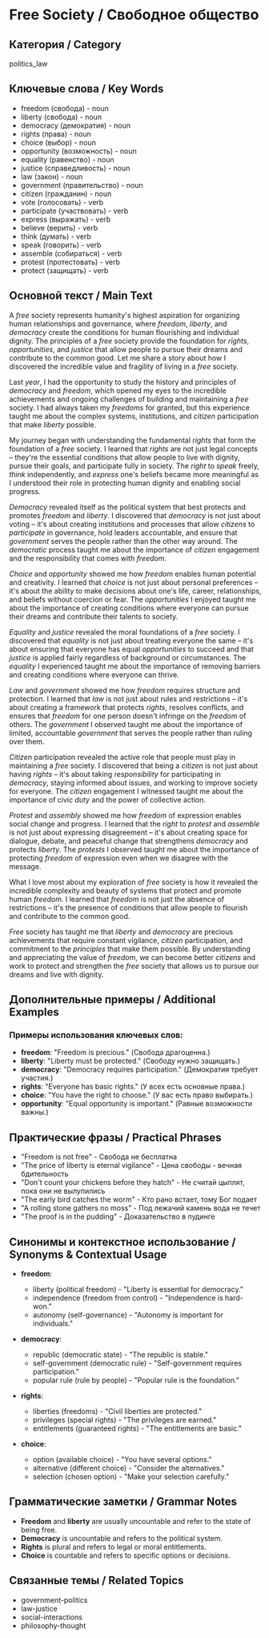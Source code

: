 # Free Society / Свободное общество

## Категория / Category
politics_law

## Ключевые слова / Key Words
- freedom (свобода) - noun
- liberty (свобода) - noun
- democracy (демократия) - noun
- rights (права) - noun
- choice (выбор) - noun
- opportunity (возможность) - noun
- equality (равенство) - noun
- justice (справедливость) - noun
- law (закон) - noun
- government (правительство) - noun
- citizen (гражданин) - noun
- vote (голосовать) - verb
- participate (участвовать) - verb
- express (выражать) - verb
- believe (верить) - verb
- think (думать) - verb
- speak (говорить) - verb
- assemble (собираться) - verb
- protest (протестовать) - verb
- protect (защищать) - verb

## Основной текст / Main Text

A *free* society represents humanity's highest aspiration for organizing human relationships and governance, where *freedom*, *liberty*, and *democracy* create the conditions for human flourishing and individual dignity. The principles of a *free* society provide the foundation for *rights*, *opportunities*, and *justice* that allow people to pursue their dreams and contribute to the common good. Let me share a story about how I discovered the incredible value and fragility of living in a *free* society.

Last *year*, I had the opportunity to study the history and principles of *democracy* and *freedom*, which opened my eyes to the incredible achievements and ongoing challenges of building and maintaining a *free* society. I had always taken my *freedoms* for granted, but this experience taught me about the complex systems, institutions, and *citizen* participation that make *liberty* possible.

My journey began with understanding the fundamental *rights* that form the foundation of a *free* society. I learned that *rights* are not just legal concepts – they're the essential conditions that allow people to live with dignity, pursue their goals, and participate fully in society. The *right* to *speak* freely, *think* independently, and *express* one's beliefs became more meaningful as I understood their role in protecting human dignity and enabling social progress.

*Democracy* revealed itself as the political system that best protects and promotes *freedom* and *liberty*. I discovered that *democracy* is not just about voting – it's about creating institutions and processes that allow *citizens* to *participate* in governance, hold leaders accountable, and ensure that *government* serves the people rather than the other way around. The *democratic* process taught me about the importance of *citizen* engagement and the responsibility that comes with *freedom*.

*Choice* and *opportunity* showed me how *freedom* enables human potential and creativity. I learned that *choice* is not just about personal preferences – it's about the ability to make decisions about one's life, career, relationships, and beliefs without coercion or fear. The *opportunities* I enjoyed taught me about the importance of creating conditions where everyone can pursue their dreams and contribute their talents to society.

*Equality* and *justice* revealed the moral foundations of a *free* society. I discovered that *equality* is not just about treating everyone the same – it's about ensuring that everyone has equal *opportunities* to succeed and that *justice* is applied fairly regardless of background or circumstances. The *equality* I experienced taught me about the importance of removing barriers and creating conditions where everyone can thrive.

*Law* and *government* showed me how *freedom* requires structure and protection. I learned that *law* is not just about rules and restrictions – it's about creating a framework that protects *rights*, resolves conflicts, and ensures that *freedom* for one person doesn't infringe on the *freedom* of others. The *government* I observed taught me about the importance of limited, accountable *government* that serves the people rather than ruling over them.

*Citizen* participation revealed the active role that people must play in maintaining a *free* society. I discovered that being a *citizen* is not just about having *rights* – it's about taking *responsibility* for participating in *democracy*, staying informed about issues, and working to improve society for everyone. The *citizen* engagement I witnessed taught me about the importance of civic *duty* and the power of collective action.

*Protest* and *assembly* showed me how *freedom* of expression enables social change and progress. I learned that the *right* to *protest* and *assemble* is not just about expressing disagreement – it's about creating space for dialogue, debate, and peaceful change that strengthens *democracy* and protects *liberty*. The *protests* I observed taught me about the importance of protecting *freedom* of expression even when we disagree with the message.

What I love most about my exploration of *free* society is how it revealed the incredible complexity and beauty of systems that protect and promote human *freedom*. I learned that *freedom* is not just the absence of restrictions – it's the presence of conditions that allow people to flourish and contribute to the common good.

*Free* society has taught me that *liberty* and *democracy* are precious achievements that require constant vigilance, *citizen* participation, and commitment to the *principles* that make them possible. By understanding and appreciating the value of *freedom*, we can become better *citizens* and work to protect and strengthen the *free* society that allows us to pursue our dreams and live with dignity.

## Дополнительные примеры / Additional Examples

### Примеры использования ключевых слов:
- **freedom**: "Freedom is precious." (Свобода драгоценна.)
- **liberty**: "Liberty must be protected." (Свободу нужно защищать.)
- **democracy**: "Democracy requires participation." (Демократия требует участия.)
- **rights**: "Everyone has basic rights." (У всех есть основные права.)
- **choice**: "You have the right to choose." (У вас есть право выбирать.)
- **opportunity**: "Equal opportunity is important." (Равные возможности важны.)

## Практические фразы / Practical Phrases

- "Freedom is not free" - Свобода не бесплатна
- "The price of liberty is eternal vigilance" - Цена свободы - вечная бдительность
- "Don't count your chickens before they hatch" - Не считай цыплят, пока они не вылупились
- "The early bird catches the worm" - Кто рано встает, тому Бог подает
- "A rolling stone gathers no moss" - Под лежачий камень вода не течет
- "The proof is in the pudding" - Доказательство в пудинге

## Синонимы и контекстное использование / Synonyms & Contextual Usage

- **freedom**: 
  - liberty (political freedom) - "Liberty is essential for democracy."
  - independence (freedom from control) - "Independence is hard-won."
  - autonomy (self-governance) - "Autonomy is important for individuals."

- **democracy**: 
  - republic (democratic state) - "The republic is stable."
  - self-government (democratic rule) - "Self-government requires participation."
  - popular rule (rule by people) - "Popular rule is the foundation."

- **rights**: 
  - liberties (freedoms) - "Civil liberties are protected."
  - privileges (special rights) - "The privileges are earned."
  - entitlements (guaranteed rights) - "The entitlements are basic."

- **choice**: 
  - option (available choice) - "You have several options."
  - alternative (different choice) - "Consider the alternatives."
  - selection (chosen option) - "Make your selection carefully."

## Грамматические заметки / Grammar Notes

- **Freedom** and **liberty** are usually uncountable and refer to the state of being free.
- **Democracy** is uncountable and refers to the political system.
- **Rights** is plural and refers to legal or moral entitlements.
- **Choice** is countable and refers to specific options or decisions.

## Связанные темы / Related Topics

- government-politics
- law-justice
- social-interactions
- philosophy-thought


